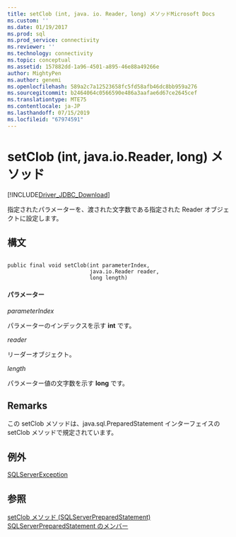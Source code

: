 ```yaml
---
title: setClob (int, java. io. Reader, long) メソッドMicrosoft Docs
ms.custom: ''
ms.date: 01/19/2017
ms.prod: sql
ms.prod_service: connectivity
ms.reviewer: ''
ms.technology: connectivity
ms.topic: conceptual
ms.assetid: 157882dd-1a96-4501-a895-46e88a49266e
author: MightyPen
ms.author: genemi
ms.openlocfilehash: 589a2c7a12523658fc5fd58afb46dc8bb959a276
ms.sourcegitcommit: b2464064c0566590e486a3aafae6d67ce2645cef
ms.translationtype: MTE75
ms.contentlocale: ja-JP
ms.lasthandoff: 07/15/2019
ms.locfileid: "67974591"
---
```

# <a name="setclob-method-int-javaioreader-long"></a>setClob (int, java.io.Reader, long) メソッド
[!INCLUDE[Driver_JDBC_Download](../../../includes/driver_jdbc_download.md)]

  指定されたパラメーターを、渡された文字数である指定された Reader オブジェクトに設定します。  
  
## <a name="syntax"></a>構文  
  
```  
  
public final void setClob(int parameterIndex,  
                          java.io.Reader reader,  
                          long length)  
```  
  
#### <a name="parameters"></a>パラメーター  
 *parameterIndex*  
  
 パラメーターのインデックスを示す **int** です。  
  
 *reader*  
  
 リーダーオブジェクト。  
  
 *length*  
  
 パラメーター値の文字数を示す **long** です。  
  
## <a name="remarks"></a>Remarks  
 この setClob メソッドは、java.sql.PreparedStatement インターフェイスの setClob メソッドで規定されています。  
  
## <a name="exceptions"></a>例外  
 [SQLServerException](../../../connect/jdbc/reference/sqlserverexception-class.md)  
  
## <a name="see-also"></a>参照  
 [setClob メソッド &#40;SQLServerPreparedStatement&#41;](../../../connect/jdbc/reference/setclob-method-sqlserverpreparedstatement.md)   
 [SQLServerPreparedStatement のメンバー](../../../connect/jdbc/reference/sqlserverpreparedstatement-members.md)  
  
  
